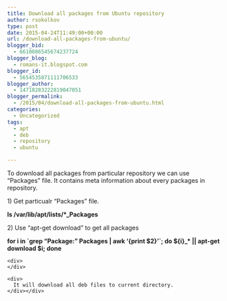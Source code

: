 ```yaml
---
title: Download all packages from Ubuntu repository
author: rsokolkov
type: post
date: 2015-04-24T11:49:00+00:00
url: /download-all-packages-from-ubuntu/
blogger_bid:
  - 6610086545674237724
blogger_blog:
  - romans-it.blogspot.com
blogger_id:
  - 5654535871111706533
blogger_author:
  - 14718283222819047051
blogger_permalink:
  - /2015/04/download-all-packages-from-ubuntu.html
categories:
  - Uncategorized
tags:
  - apt
  - deb
  - repository
  - ubuntu

---
```

<div dir="ltr" style="text-align: left;" trbidi="on">
  To download all packages from particular repository we can use &#8220;Packages&#8221; file. It contains meta information about every packages in repository.</p> 
  
  <p>
    1) Get particualr &#8220;Packages&#8221; file.
  </p>
  
  <p>
    <b>ls /var/lib/apt/lists/*_Packages</b>
  </p>
  
  <p>
    2) Use &#8220;apt-get download&#8221; to get all packages
  </p>
  
  <p>
    <b>for i in `grep &#8220;Package:&#8221; Packages | awk &#8216;{print $2}&#8217;`; do ${i}_* || apt-get download $i; done</b> 
    
    <div>
    </div>
    
    <div>
      It will download all deb files to current directory.
    </div></div>